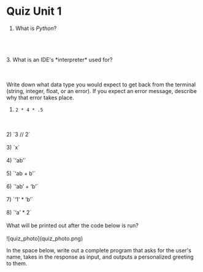 # Quiz Unit 1

1. What is *Python*? 
<br>
<br>
<br>
3. What is an IDE's *interpreter* used for?
<br>
<br>
<br>

Write down what data type you would expect to get back from the terminal (string, integer, float, or an error). If you expect an error message, describe why that error takes place. 

1)  `2 * 4 * .5`
<br>
<br>
2)  `3 // 2` 
<br>
<br>
3)  `x`
<br>
<br>
4)  `‘ab’` 
<br>
<br>
5)   `‘ab + b’`
<br>
<br>
6)  `‘ab’ + ‘b’`
<br>
<br>
7)  `‘1’ * ‘b’`
<br>
<br>
8)  `‘a’ * 2`
<br>
<br>
What will be printed out after the code below is run? <br><br>
![quiz_photo](quiz_photo.png)

In the space below, write out a complete program that asks for the user's name, takes in the response as input, and outputs a personalized greeting to them. 
<br>
<br>
<br>
<br>
<br>
<br>
<br>


